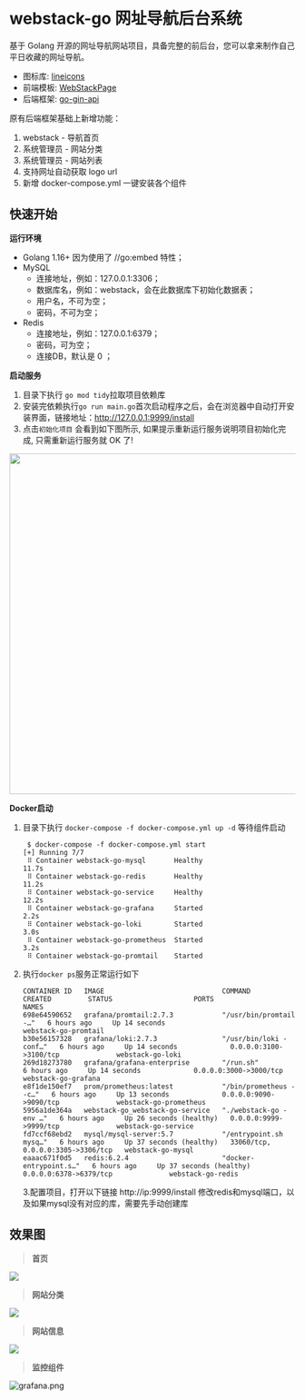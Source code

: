 # webstack-go 网址导航后台系统

基于 Golang 开源的网址导航网站项目，具备完整的前后台，您可以拿来制作自己平日收藏的网址导航。
- 图标库: [lineicons](https://lineicons.com/icons/)
- 前端模板: [WebStackPage](https://github.com/WebStackPage/WebStackPage.github.io)
- 后端框架: [go-gin-api](https://github.com/xinliangnote/go-gin-api)

原有后端框架基础上新增功能：
1. webstack - 导航首页
2. 系统管理员 - 网站分类 
3. 系统管理员 - 网站列表
4. 支持网址自动获取 logo url
5. 新增 docker-compose.yml 一键安装各个组件

## 快速开始

**运行环境**
- Golang 1.16+  因为使用了 //go:embed 特性；
- MySQL
  - 连接地址，例如：127.0.0.1:3306；
  - 数据库名，例如：webstack，会在此数据库下初始化数据表；
  - 用户名，不可为空；
  -  密码，不可为空；
- Redis
  - 连接地址，例如：127.0.0.1:6379；
  - 密码，可为空；
  - 连接DB，默认是 0 ；

**启动服务**

 1. 目录下执行 `go mod tidy`拉取项目依赖库
 2. 安装完依赖执行`go run main.go`首次启动程序之后，会在浏览器中自动打开安装界面，链接地址：http://127.0.0.1:9999/install
 3. 点击`初始化项目` 会看到如下图所示, 如果提示重新运行服务说明项目初始化完成, 只需重新运行服务就 OK 了! 

   <img src="assets/bootstrap/images/init_project.png" width="600"/>

**Docker启动**
 1. 目录下执行 `docker-compose -f docker-compose.yml up -d` 等待组件启动
    ```shell
     $ docker-compose -f docker-compose.yml start   
    [+] Running 7/7
     ⠿ Container webstack-go-mysql       Healthy                                                                                                                                                                                                                                                    11.7s
     ⠿ Container webstack-go-redis       Healthy                                                                                                                                                                                                                                                    11.2s
     ⠿ Container webstack-go-service     Healthy                                                                                                                                                                                                                                                    12.2s
     ⠿ Container webstack-go-grafana     Started                                                                                                                                                                                                                                                     2.2s
     ⠿ Container webstack-go-loki        Started                                                                                                                                                                                                                                                     3.0s
     ⠿ Container webstack-go-prometheus  Started                                                                                                                                                                                                                                                     3.2s
     ⠿ Container webstack-go-promtail    Started 
    ```
 2. 执行`docker ps`服务正常运行如下
    ```shell
    CONTAINER ID   IMAGE                             COMMAND                  CREATED         STATUS                    PORTS                               NAMES
    698e64590652   grafana/promtail:2.7.3            "/usr/bin/promtail -…"   6 hours ago     Up 14 seconds                                                 webstack-go-promtail
    b30e56157328   grafana/loki:2.7.3                "/usr/bin/loki -conf…"   6 hours ago     Up 14 seconds             0.0.0.0:3100->3100/tcp              webstack-go-loki
    269d18273780   grafana/grafana-enterprise        "/run.sh"                6 hours ago     Up 14 seconds             0.0.0.0:3000->3000/tcp              webstack-go-grafana
    e8f1de150ef7   prom/prometheus:latest            "/bin/prometheus --c…"   6 hours ago     Up 13 seconds             0.0.0.0:9090->9090/tcp              webstack-go-prometheus
    5956a1de364a   webstack-go_webstack-go-service   "./webstack-go -env …"   6 hours ago     Up 26 seconds (healthy)   0.0.0.0:9999->9999/tcp              webstack-go-service
    fd7ccf68ebd2   mysql/mysql-server:5.7            "/entrypoint.sh mysq…"   6 hours ago     Up 37 seconds (healthy)   33060/tcp, 0.0.0.0:3305->3306/tcp   webstack-go-mysql
    eaaac671f0d5   redis:6.2.4                       "docker-entrypoint.s…"   6 hours ago     Up 37 seconds (healthy)   0.0.0.0:6378->6379/tcp              webstack-go-redis
    ```
    3.配置项目，打开以下链接
     http://ip:9999/install
     修改redis和mysql端口，以及如果mysql没有对应的库，需要先手动创建库
     
## 效果图

> **首页**

![](assets/bootstrap/images/index.png)

> **网站分类**

![](assets/bootstrap/images/category.png)

> **网站信息**

![](assets/bootstrap/images/site.png)

> **监控组件**

![grafana.png](assets/bootstrap/images/grafana.png)![]()
